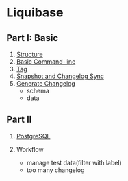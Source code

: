 # Liquibase

## Part I: Basic

1. [Structure](./structure.md)
2. [Basic Command-line](./basic-command-line.md)
3. [Tag](./tag.md)
4. [Snapshot and Changelog Sync](./snapshot-and-changelog-sync.md)
5. [Generate Changelog](./generate-changelog.md)
   - schema
   - data

## Part II

1. [PostgreSQL](./postgresql.md)

2. Workflow
   - manage test data(filter with label)
   - too many changelog
